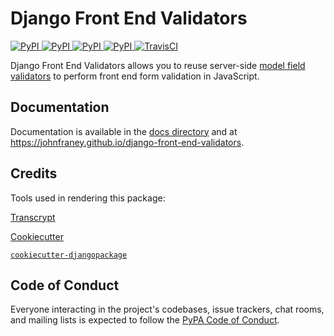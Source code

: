 # Django Front End Validators

[
![PyPI](https://img.shields.io/pypi/v/django-front-end-validators.svg)
![PyPI](https://img.shields.io/pypi/pyversions/django-front-end-validators.svg)
![PyPI](https://img.shields.io/pypi/djversions/django-front-end-validators.svg)
![PyPI](https://img.shields.io/pypi/l/django-front-end-validators.svg)
](https://pypi.org/project/django-front-end-validators/)
[![TravisCI](https://travis-ci.org/johnfraney/django-front-end-validators.svg?branch=master)](https://travis-ci.org/johnfraney/django-front-end-validators)

Django Front End Validators allows you to reuse server-side [model field validators](https://docs.djangoproject.com/en/dev/ref/validators/) to perform front end form validation in JavaScript.


## Documentation

Documentation is available in the [docs directory](./docs/index.md) and at https://johnfraney.github.io/django-front-end-validators.


## Credits

Tools used in rendering this package:

[Transcrypt](http://www.transcrypt.org/)

[Cookiecutter](https://github.com/audreyr/cookiecutter)

[`cookiecutter-djangopackage`](https://github.com/pydanny/cookiecutter-djangopackage)



## Code of Conduct

Everyone interacting in the project's codebases, issue trackers, chat rooms, and mailing lists is expected to follow the [PyPA Code of Conduct](https://www.pypa.io/en/latest/code-of-conduct/).
